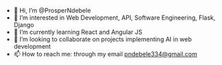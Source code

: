 - 👋 Hi, I’m @ProsperNdebele
- 👀 I’m interested in Web Development, API, Software Engineering, Flask, Django
- 🌱 I’m currently learning React and Angular JS
- 💞️ I’m looking to collaborate on projects implementing AI in web development
- 📫 How to reach me: through my email pndebele334@gmail.com

<!---
ProsperNdebele/ProsperNdebele is a ✨ special ✨ repository because its `README.md` (this file) appears on your GitHub profile.
You can click the Preview link to take a look at your changes.
--->


